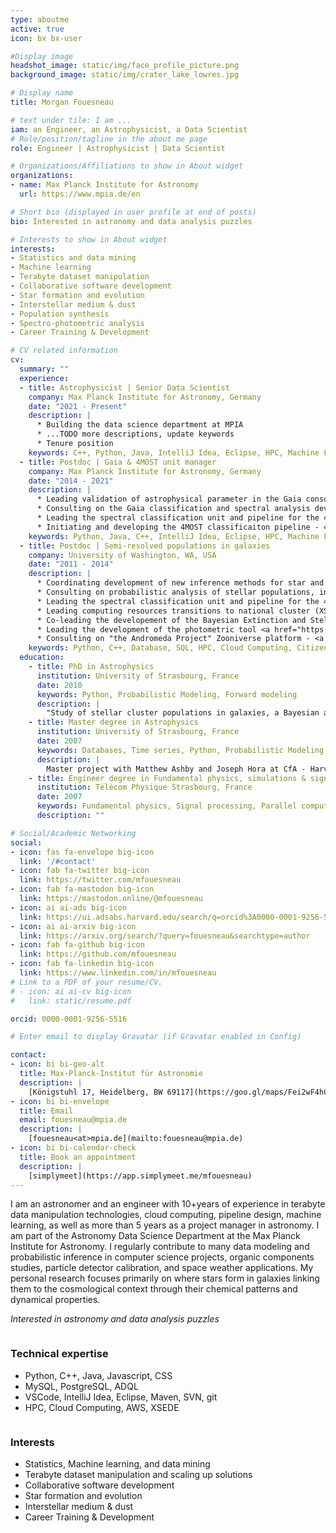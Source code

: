 ```yaml
---
type: aboutme
active: true
icon: bx bx-user

#Display image
headshot_image: static/img/face_profile_picture.png
background_image: static/img/crater_lake_lowres.jpg

# Display name
title: Morgan Fouesneau

# text under tile: I am ...
iam: an Engineer, an Astrophysicist, a Data Scientist
# Role/position/tagline in the about me page
role: Engineer | Astrophysicist | Data Scientist

# Organizations/Affiliations to show in About widget
organizations:
- name: Max Planck Institute for Astronomy
  url: https://www.mpia.de/en

# Short bio (displayed in user profile at end of posts)
bio: Interested in astronomy and data analysis puzzles

# Interests to show in About widget
interests:
- Statistics and data mining
- Machine learning
- Terabyte dataset manipulation
- Collaborative software development
- Star formation and evolution
- Interstellar medium & dust
- Population synthesis
- Spectro-photometric analysis
- Career Training & Development

# CV related information
cv:
  summary: ""
  experience:
  - title: Astrophysicist | Senior Data Scientist
    company: Max Planck Institute for Astronomy, Germany
    date: "2021 - Present"
    description: |
      * Building the data science department at MPIA
      * ...TODO more descriptions, update keywords
      * Tenure position
    keywords: C++, Python, Java, IntelliJ Idea, Eclipse, HPC, Machine Learning, project management, databases
  - title: Postdoc | Gaia & 4MOST unit manager
    company: Max Planck Institute for Astronomy, Germany
    date: "2014 - 2021"
    description: |
      * Leading validation of astrophysical parameter in the Gaia consortium (Coordination Unit 8).
      * Consulting on the Gaia classification and spectral analysis development – DSC & GSP-Phot sofware.
      * Leading the spectral classification unit and pipeline for the 4MOST observations.
      * Initiating and developing the 4MOST classificaiton pipeline - 4CP.
    keywords: Python, Java, C++, IntelliJ Idea, Eclipse, HPC, Machine Learning, project management, databases
  - title: Postdoc | Semi-resolved populations in galaxies
    company: University of Washington, WA, USA
    date: "2011 - 2014"
    description: |
      * Coordinating development of new inference methods for star and cluster formation histories.
      * Consulting on probabilistic analysis of stellar populations, initial mass function & extinction.
      * Leading the spectral classification unit and pipeline for the 4MOST observations.
      * Leading computing resources transitions to national cluster (XSEDE) and Amazon Cloud.
      * Co-leading the developement of the Bayesian Extinction and Stellar Tool - <a href="https://github.com/BEAST-Fitting/beast" target="_blank"><i class="fab fa-github big-icon"></i>BEAST</a>.
      * Leading the development of the photometric tool <a href="https://github.com/mfouesneau/pyphot" target="_blank"><i class="fab fa-github big-icon"></i>PyPhot</a>.
      * Consulting on "the Andromeda Project" Zooniverse platform - <a href="https://www.zooniverse.org/projects/zooniverse/andromeda-project" target="_blank">andromeda-project</a>.
    keywords: Python, C++, Database, SQL, HPC, Cloud Computing, Citizen Science, Probabilistic Modeling
  education:
    - title: PhD in Astrophysics
      institution: University of Strasbourg, France
      date: 2010
      keywords: Python, Probabilistic Modeling, Forward modeling
      description: |
        "Study of stellar cluster populations in galaxies, a Bayesian approach" [manuscript](http://mfouesneau.github.io/docs/other/PhD_Manuscript.pdf)
    - title: Master degree in Astrophysics
      institution: University of Strasbourg, France
      date: 2007
      keywords: Databases, Time series, Python, Probabilistic Modeling, Forward modeling, compact objects, high energy, galactic evolution
      description: |
        Master project with Matthew Ashby and Joseph Hora at CfA - Harvard Smithonian on temporal analysis in the Spitzer's "IRAC calibration field" (IRACCF)".
    - title: Engineer degree in Fundamental physics, simulations & signal processing
      institution: Télécom Physique Strasbourg, France
      date: 2007
      keywords: Fundamental physics, Signal processing, Parallel computing, ddatabases, Engineering, Simulations
      description: ""

# Social/Academic Networking
social:
- icon: fas fa-envelope big-icon
  link: '/#contact'
- icon: fab fa-twitter big-icon
  link: https://twitter.com/mfouesneau
- icon: fab fa-mastodon big-icon
  link: https://mastodon.online/@mfouesneau
- icon: ai ai-ads big-icon
  link: https://ui.adsabs.harvard.edu/search/q=orcid%3A0000-0001-9256-5516
- icon: ai ai-arxiv big-icon
  link: https://arxiv.org/search/?query=fouesneau&searchtype=author
- icon: fab fa-github big-icon
  link: https://github.com/mfouesneau
- icon: fab fa-linkedin big-icon
  link: https://www.linkedin.com/in/mfouesneau
# Link to a PDF of your resume/CV.
# - icon: ai ai-cv big-icon
#   link: static/resume.pdf

orcid: 0000-0001-9256-5516

# Enter email to display Gravatar (if Gravatar enabled in Config)

contact:
- icon: bi bi-geo-alt
  title: Max-Planck-Institut für Astronomie
  description: |
    [Königstuhl 17, Heidelberg, BW 69117](https://goo.gl/maps/Fei2wF4hCszwcjVU6)
- icon: bi bi-envelope
  title: Email
  email: fouesneau@mpia.de
  description: |
    [fouesneau<at>mpia.de](mailto:fouesneau@mpia.de)
- icon: bi bi-calendar-check
  title: Book an appointment
  description: |
    [simplymeet](https://app.simplymeet.me/mfouesneau)
---
```


I am an astronomer and an engineer with 10+years of experience in terabyte data manipulation technologies, cloud
computing, pipeline design, machine learning, as well as more than 5 years as a project manager in astronomy.
I am part of the Astronomy Data Science Department at the Max Planck Institute for Astronomy.
I regularly contribute to many data modeling and probabilistic inference in computer science projects, organic components studies, particle detector calibration, and space weather applications. My personal research focuses primarily on where stars form in galaxies linking them to the cosmological context through their chemical patterns and dynamical properties.

_Interested in astronomy and data analysis puzzles_

<div markdown="block" style="display:flex;justify-content: space-between;flex-wrap: wrap; flex-direction: row;">
<div markdown="block">

### Technical expertise
* <i class="fas fa-code big-icon"></i>  Python, C++, Java, Javascript, CSS
* <i class="fas fa-database big-icon"></i>  MySQL, PostgreSQL, ADQL
* <i class="fa-brands fa-codepen big-icon"></i> VSCode, IntelliJ Idea, Eclipse, Maven, SVN, git
* <i class="fas fa-hdd big-icon"></i>  HPC, Cloud Computing, AWS, XSEDE

</div>
<div markdown="block">

### Interests

* Statistics, Machine learning, and data mining
* Terabyte dataset manipulation and scaling up solutions
* Collaborative software development
* Star formation and evolution
* Interstellar medium & dust
* Career Training & Development
</div>
</div>